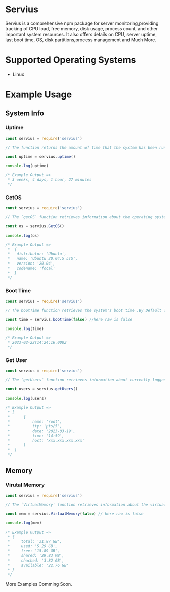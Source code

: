 # Servius 
Servius is a comprehensive npm package for server monitoring,providing tracking of CPU load, free memory, disk usage, process count, and other important system resources. It also offers details on CPU, server uptime, last boot time, OS, disk partitions,process management and Much More.

# Supported Operating Systems
- Linux

# Example Usage
## System Info
### Uptime
```js
const servius = require('servius')

// The function returns the amount of time that the system has been running.

const uptime = servius.uptime()

console.log(uptime)

/* Example Output =>
 * 3 weeks, 4 days, 1 hour, 27 minutes
 */
````
### GetOS

```js
const servius = require('servius')

// The `getOS` function retrieves information about the operating system running on the current system and returns an object containing details such as the distributor, name, version, and codename.

const os = servius.GetOS()

console.log(os)

/* Example Output => 
 *  {
 *   distributor: 'Ubuntu',
 *   name: 'Ubuntu 20.04.5 LTS',
 *   version: '20.04',
 *   codename: 'focal'
 *  }
 */
```
### Boot Time

```js
const servius = require('servius')

// The bootTime function retrieves the system's boot time .By Default This Function returns boot time in the format of `YYYY-MM-DD HH:MM:SS`, but if the `raw` parameter is true it will return the boot time in  the format of a Unix timestamp. The bootTime function can be useful for monitoring system performance and diagnosing issues related to system uptime.

const time = servius.bootTime(false) //here raw is false

console.log(time)

/* Example Output => 
 * 2023-02-22T14:24:16.000Z
 */
```
### Get User
```js
const servius = require('servius')

// The `getUsers` function retrieves information about currently logged-in users on the system and returns an array of objects, with each object containing details such as the user's name, terminal (tty), login date and time, and host. This function can be useful for monitoring system activity and identifying who is currently using the system.

const users = servius.getUsers()

console.log(users)

/* Example Output => 
 * [
 *      {
 *          name: 'root',
 *          tty: 'pts/5',
 *          date: '2023-03-19',
 *          time: '14:59',
 *          host: 'xxx.xxx.xxx.xxx'
 *      }
 *  ]
 */
```

## Memory
### Virutal Memory
```js
const servius = require('servius')

// The `VirtualMemory` function retrieves information about the virtual memory usage of the current system, including the total amount of virtual memory available, the amount of virtual memory currently used, and the amount of virtual memory currently available for use etc. This function can be useful for monitoring system performance and diagnosing issues related to memory usage.

const mem = servius.VirtualMemory(false) // here raw is false

console.log(mem)

/* Example Output => 
 * {
 *     total: '31.87 GB',
 *     used: '5.29 GB',
 *     free: '15.89 GB',
 *     shared: '29.83 MB',
 *     chached: '3.82 GB',
 *     available: '22.76 GB'
 * }
 */
```
More Examples Comming Soon.
